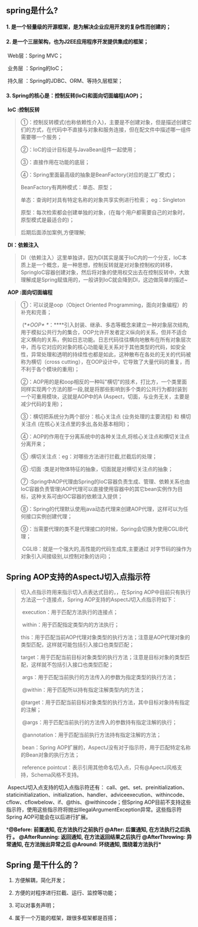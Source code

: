 

## **spring是什么?**

#### 1. 是一个轻量级的开源框架，是为解决企业应用开发的复杂性而创建的；

#### 2. 是一个三层架构，也为J2EE应用程序开发提供集成的框架；

​      Web层：Spring MVC；

​      业务层 ：Spring的IoC；

​      持久层 ：Spring的JDBC、ORM、等持久层框架；

#### 3. Spring的核心是：控制反转(IoC)和面向切面编程(AOP)；

​      **IoC :控制反转**

> ①：控制反转模式(也称依赖性介入)，主要是不创建对象，但是描述创建它们的方式，在代码中不直接与对象和服务连接，但在配文件中描述哪一组件需要哪一个服务；  
>
> ②：IoC的设计目标是与JavaBean组件一起使用；
>
> ③：直接作用在功能的底层； 
>
> ④：Spring里面最高级的抽象是BeanFactory(对应的是工厂模式)；
>
>    BeanFactory有两种模式：单态、原型；
>
>    单态：查询时对具有特定名称的对象共享实例进行检索；  eg：Singleton
>
> ​    原型：每次检索都会创建单独的对象，(在每个用户都需要自己的对象时，原型模式是最适合的)；
>
> 后期后面添加案例,方便理解;

​     **DI：依赖注入**

> DI（依赖注入）这里单独讲，因为DI其实是属于IoC内的一个分支，IoC本质上是一个概念，是一种思想，控制反转就是对对象控制权的转移，SpringIoC容器创建对象，然后将对象的使用权交出去在控制反转中，大致理解成是Spring赋值用的，一般讲到IoC就会降到DI，这边做简单的描述~

​      **AOP :面向切面编程**            

>  ①：可以说是oop（Object Oriented Programming，面向对象编程）的补充和完善；
>
> ​     (***\*OOP\** \**：\****引入封装、继承、多态等概念来建立一种对象层次结构,用于模拟公共行为的集合，OOP允许开发者定义纵向的关系，但并不适合定义横向的关系，例如日志功能。日志代码往往横向地散布在所有对象层次中，而与它对应的对象的核心功能毫无关系对于其他类型的代码，如安全性，异常处理和透明的持续性也都是如此，这种散布在各处的无关的代码被称为横切（cross cutting），在OOP设计中，它导致了大量代码的重复，而不利于各个模块的重用)；
>
>  ②：AOP用的是和oop相反的一种叫"横切"的技术，打比方，一个类里面同样实现两个方法的那一段,就是将那些影响到多个类的公共行为都封装到一个可重用模块，这就是AOP中的A (Aspect，切面，与业务无关，主要是减少代码的复用)；
>
>  ③：横切把系统分为两个部分：核心关注点 (业务处理的主要流程) 和 横切关注点 (在核心关注点里的多出,各处基本相同)；
>
>  ④：AOP的作用在于分离系统中的各种关注点,将核心关注点和横切关注点分离开来；
>
>  ⑤ :横切关注点：eg：对哪些方法进行拦截,拦截后的处理；
>
>  ⑥ :切面 :类是对物体特征的抽象，切面就是对横切关注点的抽象；        
>
>  ⑦ :Spring中AOP代理由Spring的IoC容器负责生成、管理、依赖关系也由IoC容器负责管理(AOP代理可以直接使用容器中的其它bean实例作为目标，这种关系可由IOC容器的依赖注入提供；
>
>  ⑧：Spring的代理默认使用java动态代理来创建AOP代理，这样可以为任何接口实例创建代理；
>
>  ⑨：当需要代理的类不是代理接口的时候，Spring会切换为使用CGLIB代理；
>
> ​    CGLIB：就是一个强大的,高性能的代码生成库,主要通过 对字节码的操作为对象引入间接级别,以控制对象的访问)；



## **Spring AOP支持的AspectJ切入点指示符**

> 
>   切入点指示符用来指示切入点表达式目的，，在Spring AOP中目前只有执行方法这一个连接点，Spring AOP支持的AspectJ切入点指示符如下：
>
> ​     execution：用于匹配方法执行的连接点；
>
> ​     within：用于匹配指定类型内的方法执行；
>
> ​     this：用于匹配当前AOP代理对象类型的执行方法；注意是AOP代理对象的类型匹配，这样就可能包括引入接口也类型匹配；
>
> ​     target：用于匹配当前目标对象类型的执行方法；注意是目标对象的类型匹配，这样就不包括引入接口也类型匹配；
>
> ​     args：用于匹配当前执行的方法传入的参数为指定类型的执行方法；
>
> ​     @within：用于匹配所以持有指定注解类型内的方法；
>
> ​     @target：用于匹配当前目标对象类型的执行方法，其中目标对象持有指定的注解；
>
> ​     @args：用于匹配当前执行的方法传入的参数持有指定注解的执行；
>
> ​     @annotation：用于匹配当前执行方法持有指定注解的方法；
>
> ​     bean：Spring AOP扩展的，AspectJ没有对于指示符，用于匹配特定名称的Bean对象的执行方法；
>
> ​     reference pointcut：表示引用其他命名切入点，只有@ApectJ风格支持，Schema风格不支持。

​    AspectJ切入点支持的切入点指示符还有： call、get、set、preinitialization、staticinitialization、initialization、handler、adviceexecution、withincode、cflow、cflowbelow、if、@this、@withincode；但Spring AOP目前不支持这些指示符，使用这些指示符将抛出IllegalArgumentException异常。这些指示符Spring AOP可能会在以后进行扩展。

***@Before: 前置通知, 在方法执行之前执行
@After: 后置通知, 在方法执行之后执行 。
@AfterRunning: 返回通知, 在方法返回结果之后执行
@AfterThrowing: 异常通知, 在方法抛出异常之后
@Around: 环绕通知, 围绕着方法执行\***




## **Spring 是干什么的？**

  1. 方便解耦，简化开发；

2. 方便的对程序进行拦截、运行、监控等功能；

3. 可以对事务声明；

4. 属于一个万能的框架，跟很多框架都是百搭；
